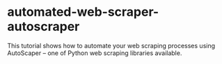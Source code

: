 # automated-web-scraper-autoscraper
This tutorial shows how to automate your web scraping processes using AutoScaper – one of Python web scraping libraries available.   
